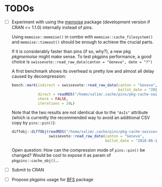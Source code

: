 # TODOs

- [ ] Experiment with using the [memoise](https://github.com/r-lib/memoise) package (development version if CRAN <= 1.1.0) internally instead of pins.

  Using `memoise::memoise()` in combo with `memoise::cache_filesystem()` and `memoise::timeout()` should be enough to achieve the crucial parts.
  
  If it is considerably faster than pins (if so, why?), a new pkg _pkgmemoise_ might make sense. To test pkgpins performance, a good choice is `swissevote::read_raw_data(canton = "Geneva", date = "?")`
  
  A first benchmark shows its overhead is pretty low and almost all delay caused by decompression:
  
  ```r
  bench::mark(indirect = swissevote::read_raw_data(canton = "Geneva",
                                                   ballot_date = "2018-06-10"),
              direct = readRDS("/home/salim/.cache/pins/pkg-cache-swissevote/swissevote-read_raw_data-canton='Geneva',ballot_date='2018-06-10'/data.rds"),
              check = FALSE,
              iterations = 10L)
  ```
  
  Note that the two results are not identical due to the `"AsIs"` attribute (which is currently the recommended way to avoid an additional CSV copy by `pins::pin()`):
  
  ```r
  diffobj::diffObj(readRDS("/home/salim/.cache/pins/pkg-cache-swissevote/swissevote-read_raw_data-canton='Geneva',ballot_date='2018-06-10'/data.rds"),
                   swissevote::read_raw_data(canton = "Geneva",
                                             ballot_date = "2018-06-10"))
  ```
  
  Open question: How can the compression mode of `pins::pin()` be changed? Would be cool to expose it as param of `pkgpins::cache_obj()`...

- [ ] Submit to CRAN

- [ ] Propose pkgpins usage for [BFS](https://github.com/lgnbhl/BFS) package
